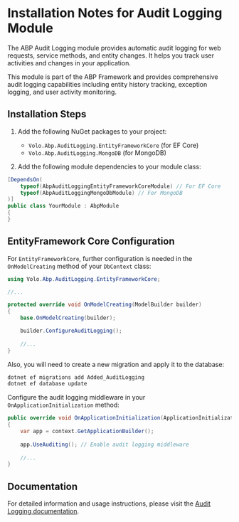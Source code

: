 # Installation Notes for Audit Logging Module

The ABP Audit Logging module provides automatic audit logging for web requests, service methods, and entity changes. It helps you track user activities and changes in your application.

This module is part of the ABP Framework and provides comprehensive audit logging capabilities including entity history tracking, exception logging, and user activity monitoring.

## Installation Steps

1. Add the following NuGet packages to your project:
   - `Volo.Abp.AuditLogging.EntityFrameworkCore` (for EF Core)
   - `Volo.Abp.AuditLogging.MongoDB` (for MongoDB)

2. Add the following module dependencies to your module class:

```csharp
[DependsOn(
    typeof(AbpAuditLoggingEntityFrameworkCoreModule) // For EF Core
    typeof(AbpAuditLoggingMongoDbModule) // For MongoDB
)]
public class YourModule : AbpModule
{
}
```

## EntityFramework Core Configuration

For `EntityFrameworkCore`, further configuration is needed in the `OnModelCreating` method of your `DbContext` class:

```csharp
using Volo.Abp.AuditLogging.EntityFrameworkCore;

//...

protected override void OnModelCreating(ModelBuilder builder)
{
    base.OnModelCreating(builder);

    builder.ConfigureAuditLogging();
    
    //...
}
```

Also, you will need to create a new migration and apply it to the database:

```bash
dotnet ef migrations add Added_AuditLogging
dotnet ef database update
```

Configure the audit logging middleware in your `OnApplicationInitialization` method:

```csharp
public override void OnApplicationInitialization(ApplicationInitializationContext context)
{
    var app = context.GetApplicationBuilder();
    
    app.UseAuditing(); // Enable audit logging middleware
    
    //...
}
```

## Documentation

For detailed information and usage instructions, please visit the [Audit Logging documentation](https://abp.io/docs/latest/framework/infrastructure/audit-logging).